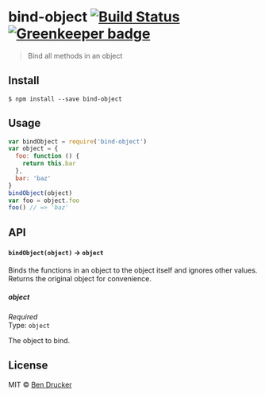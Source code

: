 # bind-object [![Build Status](https://travis-ci.org/bendrucker/bind-object.svg?branch=master)](https://travis-ci.org/bendrucker/bind-object) [![Greenkeeper badge](https://badges.greenkeeper.io/bendrucker/bind-object.svg)](https://greenkeeper.io/)

> Bind all methods in an object

## Install

```
$ npm install --save bind-object
```

## Usage

```js
var bindObject = require('bind-object')
var object = {
  foo: function () {
    return this.bar
  },
  bar: 'baz'
}
bindObject(object)
var foo = object.foo
foo() // => 'baz'
```

## API

#### `bindObject(object)` -> `object`

Binds the functions in an object to the object itself and ignores other values. Returns the original object for convenience.

##### object

*Required*  
Type: `object`

The object to bind.

## License

MIT © [Ben Drucker](http://bendrucker.me)
